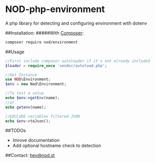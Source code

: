 # NOD-php-environment
A php library for detecting and configuring environment with dotenv

##Installation:
#####With [Composer](https://getcomposer.org):
```bash
composer require nod/environment
```

##Usage
```php
//First include composer autoloader if it's not already included
$loader = require_once 'vendor/autoload.php';

//Get Instance
use NOD\Environment;
$env = new Nod\Environment;

//To test a value
echo $env->getEnv(name);
//or
echo getenv(name);

//EXCLUDE variables filtered JSON
echo $env->toJson();
```

##TODOs
- Imrove documentation
- Add optional hostname check to detection

##Contact:
[hey@nod.st](mailto:hey@nod.st)

